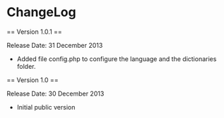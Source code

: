 ChangeLog
===============

== Version 1.0.1 ==

Release Date: 31 December 2013

* Added file config.php to configure the language and the dictionaries folder.

== Version 1.0 ==

Release Date: 30 December 2013

* Initial public version